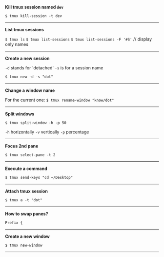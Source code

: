 **Kill tmux session named `dev`**

`$ tmux kill-session -t dev`

---

**List tmux sessions**

`$ tmux ls`
`$ tmux list-sessions`
`$ tmux list-sessions -F '#S'` // display only names

---

**Create a new session**

`-d` stands for 'detached'
`-s` is for a session name

`$ tmux new -d -s "dot"`

---

**Change a window name**

For the current one:
`$ tmux rename-window "know/dot"`

---

**Split windows**

`$ tmux split-window -h -p 50`

`-h` horizontally
`-v` vertically
`-p` percentage

---

**Focus 2nd pane**

`$ tmux select-pane -t 2`

---

**Execute a command**

`$ tmux send-keys "cd ~/Desktop"`

---

**Attach tmux session**

`$ tmux a -t "dot"`

---

**How to swap panes?**

`Prefix {`

---

**Create a new window**

`$ tmux new-window`

---
